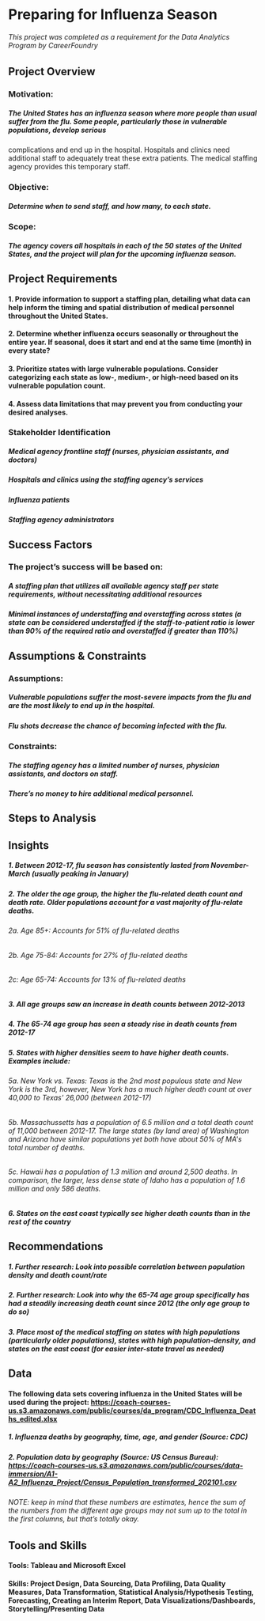 # Preparing for Influenza Season
###### This project was completed as a requirement for the Data Analytics Program by CareerFoundry

## Project Overview

### Motivation​:​ ​
##### The United States has an influenza season where more people than usual suffer from the flu. Some people, particularly those in vulnerable populations, develop serious
complications and end up in the hospital. Hospitals and clinics need additional staff to adequately treat these extra patients. The medical staffing agency provides this temporary staff.
### Objective​:​ 
##### ​Determine when to send staff, and how many, to each state.
### Scope: 
##### ​The agency covers all hospitals in each of the 50 states of the United States, and the project will plan for the upcoming influenza season.

## Project Requirements
#### 1. Provide information to support a staffing plan, detailing what data can help inform the timing and spatial distribution of medical personnel throughout the United States.
#### 2. Determine whether influenza occurs seasonally or throughout the entire year. If seasonal, does it start and end at the same time (month) in every state?
#### 3. Prioritize states with large vulnerable populations. Consider categorizing each state as low-, medium-, or high-need based on its vulnerable population count.
#### 4. Assess data limitations that may prevent you from conducting your desired analyses.


### Stakeholder Identification
##### Medical agency frontline staff (nurses, physician assistants, and doctors)
##### Hospitals and clinics using the staffing agency’s services
##### Influenza patients
##### Staffing agency administrators

## Success Factors
### The project’s success will be based on:
##### A staffing plan that utilizes all available agency staff per state requirements, without necessitating additional resources
##### Minimal instances of understaffing and overstaffing across states (a state can be considered understaffed if the staff-to-patient ratio is lower than 90% of the required ratio and overstaffed if greater than 110%)

## Assumptions & Constraints

### Assumptions:
##### Vulnerable populations suffer the most-severe impacts from the flu and are the most likely to end up in the hospital.
##### Flu shots decrease the chance of becoming infected with the flu. 

### Constraints:
##### The staffing agency has a limited number of nurses, physician assistants, and doctors on staff.
##### There’s no money to hire additional medical personnel.

## Steps to Analysis

## Insights

##### 1. Between 2012-17, flu season has consistently lasted from November-March (usually peaking in January)
##### 2. The older the age group, the higher the flu-related death count and death rate. Older populations account for a vast majority of flu-relate deaths. 
###### 2a. Age 85+: Accounts for 51% of flu-related deaths
###### 2b. Age 75-84: Accounts for 27% of flu-related deaths
###### 2c: Age 65-74: Accounts for 13% of flu-related deaths
##### 3. All age groups saw an increase in death counts between 2012-2013
##### 4. The 65-74 age group has seen a steady rise in death counts from 2012-17
##### 5. States with higher densities seem to have higher death counts. Examples include: 
###### 5a. New York vs. Texas: Texas is the 2nd most populous state and New York is the 3rd, however, New York has a much higher death count at over 40,000 to Texas' 26,000 (between 2012-17)
###### 5b. Massachussetts has a population of 6.5 million and a total death count of 11,000 between 2012-17. The large states (by land area) of Washington and Arizona have similar populations yet both have about 50% of MA's total number of deaths.
###### 5c. Hawaii has a population of 1.3 million and around 2,500 deaths. In comparison, the larger, less dense state of Idaho has a population of 1.6 million and only 586 deaths.
##### 6. States on the east coast typically see higher death counts than in the rest of the country

## Recommendations
##### 1. Further research: Look into possible correlation between population density and death count/rate
##### 2. Further research: Look into why the 65-74 age group specifically has had a steadily increasing death count since 2012 (the only age group to do so)
##### 3. Place most of the medical staffing on states with high populations (particularly older populations), states with high population-density, and states on the east coast (for easier inter-state travel as needed)


## Data

#### The following data sets covering influenza in the United States will be used during the project: https://coach-courses-us.s3.amazonaws.com/public/courses/da_program/CDC_Influenza_Deaths_edited.xlsx
##### 1. Influenza deaths by geography, time, age, and gender (Source:​ ​CDC)

##### 2. Population data by geography (Source: US Census Bureau): https://coach-courses-us.s3.amazonaws.com/public/courses/data-immersion/A1-A2_Influenza_Project/Census_Population_transformed_202101.csv
###### NOTE: keep in mind that these numbers are estimates, hence the sum of the numbers from the different age groups may not sum up to the total in the first columns, but that’s totally okay.


## Tools and Skills
#### Tools: Tableau and Microsoft Excel
#### Skills: Project Design, Data Sourcing, Data Profiling, Data Quality Measures, Data Transformation, Statistical Analysis/Hypothesis Testing, Forecasting, Creating an Interim Report, Data Visualizations/Dashboards, Storytelling/Presenting Data
